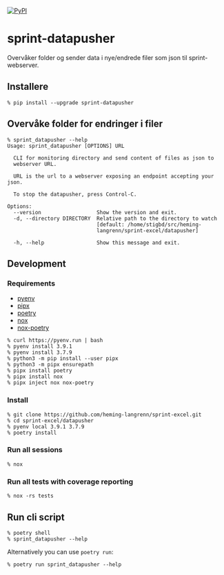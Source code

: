 [![PyPI](https://img.shields.io/pypi/v/sprint-datapusher.svg)](https://pypi.org/project/sprint-datapusher/)
# sprint-datapusher

Overvåker folder og sender data i nye/endrede filer som json til sprint-webserver.

## Installere
```
% pip install --upgrade sprint-datapusher
```

## Overvåke folder for endringer i filer

```
% sprint_datapusher --help                                 
Usage: sprint_datapusher [OPTIONS] URL

  CLI for monitoring directory and send content of files as json to
  webserver URL.

  URL is the url to a webserver exposing an endpoint accepting your json.

  To stop the datapusher, press Control-C.

Options:
  --version                  Show the version and exit.
  -d, --directory DIRECTORY  Relative path to the directory to watch
                             [default: /home/stigbd/src/heming-
                             langrenn/sprint-excel/datapusher]

  -h, --help                 Show this message and exit.

```

## Development
### Requirements
- [pyenv](https://github.com/pyenv/pyenv-installer)
- [pipx](https://github.com/pipxproject/pipx)
- [poetry](https://python-poetry.org/)
- [nox](https://nox.thea.codes/en/stable/)
- [nox-poetry](https://github.com/cjolowicz/nox-poetry)

```
% curl https://pyenv.run | bash
% pyenv install 3.9.1
% pyenv install 3.7.9
% python3 -m pip install --user pipx
% python3 -m pipx ensurepath
% pipx install poetry
% pipx install nox
% pipx inject nox nox-poetry
```

### Install
```
% git clone https://github.com/heming-langrenn/sprint-excel.git
% cd sprint-excel/datapusher
% pyenv local 3.9.1 3.7.9
% poetry install
```
### Run all sessions
```
% nox
```
### Run all tests with coverage reporting
```
% nox -rs tests
```
## Run cli script
```
% poetry shell
% sprint_datapusher --help
```
Alternatively you can use `poetry run`:
```
% poetry run sprint_datapusher --help
```
